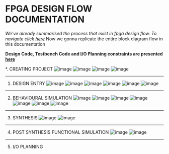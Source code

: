 # FPGA DESIGN FLOW DOCUMENTATION

*We've already summarised the process that exist in fpga design flow. To navigate click [here](fpga_design_flow_chart.md)*
Now we gonna replicate the entire block diagram flow in this documentation

**Design Code, Testbench Code and I/O Planning constraints are presented [here](source_codes.md)**

*. CREATING PROJECT
![image](https://user-images.githubusercontent.com/115934581/219873306-1e6c9431-2853-41e9-977a-2bb6e3c5abf7.png)
![image](https://user-images.githubusercontent.com/115934581/219873375-33f748f5-8a1f-406d-b624-de164bd65ece.png)
![image](https://user-images.githubusercontent.com/115934581/219873786-1109afe9-9381-4ae3-a1d7-ffcfeca3cba8.png)
![image](https://user-images.githubusercontent.com/115934581/219873987-82405059-c5e8-46be-9c04-ebb6ab495dbf.png)

---
1. DESIGN ENTRY
![image](https://user-images.githubusercontent.com/115934581/219874478-5cc1b4e0-5f06-4d34-a45b-76520b9dcc48.png)
![image](https://user-images.githubusercontent.com/115934581/219874754-4ebf44ce-443e-4d9a-a84b-7b13be4c3b00.png)
![image](https://user-images.githubusercontent.com/115934581/219874830-21adaaca-741a-4327-a177-65b574b6c638.png)
![image](https://user-images.githubusercontent.com/115934581/219874987-5e33a938-e70f-479f-9965-d748f0c4a974.png)
![image](https://user-images.githubusercontent.com/115934581/219875174-ec0e2813-00a0-42e8-8d5b-aed57c9ebae3.png)
![image](https://user-images.githubusercontent.com/115934581/219875396-c8792fa0-e9e5-4064-b7f8-47a1bd03fd0d.png)

---
2. BEHAVIOURAL SIMULATION
![image](https://user-images.githubusercontent.com/115934581/219876629-86bcd4e3-1827-44aa-8b4b-419cfe97bb18.png)
![image](https://user-images.githubusercontent.com/115934581/219876660-34b2515e-561d-4b39-9ae0-4415908bc26a.png)
![image](https://user-images.githubusercontent.com/115934581/219876736-dd12f760-ac4d-4736-beb7-db3022c0e98e.png)
![image](https://user-images.githubusercontent.com/115934581/219876823-7cd15d45-1b66-4df0-a3f1-c041691931bb.png)
![image](https://user-images.githubusercontent.com/115934581/219876906-feeee01a-8805-42fe-80e4-67d8f281ec5d.png)
![image](https://user-images.githubusercontent.com/115934581/219877017-5806853a-fdf7-45b8-829f-bda39c456f41.png)
![image](https://user-images.githubusercontent.com/115934581/219877132-f392bd4d-b5c3-4b52-92df-0013e4dd5ebc.png)

---
3. SYNTHESIS
![image](https://user-images.githubusercontent.com/115934581/219877271-2f5689b2-4ef6-4817-a8c2-6017fd341069.png)
![image](https://user-images.githubusercontent.com/115934581/219878023-0725b032-ba07-4150-91f4-54142f5de1f0.png)

---
4. POST SYNTHESIS FUNCTIONAL SIMULATION
![image](https://user-images.githubusercontent.com/115934581/219878658-f55d8a2b-6a8e-4901-a6b2-63ed79c4a926.png)
![image](https://user-images.githubusercontent.com/115934581/219879365-45e73d35-47f4-4584-aebf-1545b5a9c732.png)

---
5. I/O PLANNING


